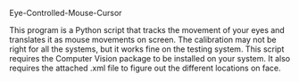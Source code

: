 Eye-Controlled-Mouse-Cursor

This program is a Python script that tracks the movement of your eyes and translates it as mouse movements on screen. The calibration may not be right for all the systems, but it works fine on the testing system. This script requires the Computer Vision package to be installed on your system. It also requires the attached .xml file to figure out the different locations on face.
